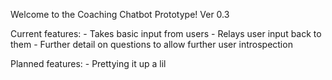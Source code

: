 Welcome to the Coaching Chatbot Prototype!
Ver 0.3

Current features:
    - Takes basic input from users
    - Relays user input back to them
    - Further detail on questions to allow further user introspection

Planned features:
    - Prettying it up a lil